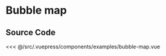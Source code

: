 # Bubble map

<Demo componentName="examples-bubble-map" />

## Source Code

<SourceCode>
  <<< @/src/.vuepress/components/examples/bubble-map.vue
</SourceCode>
